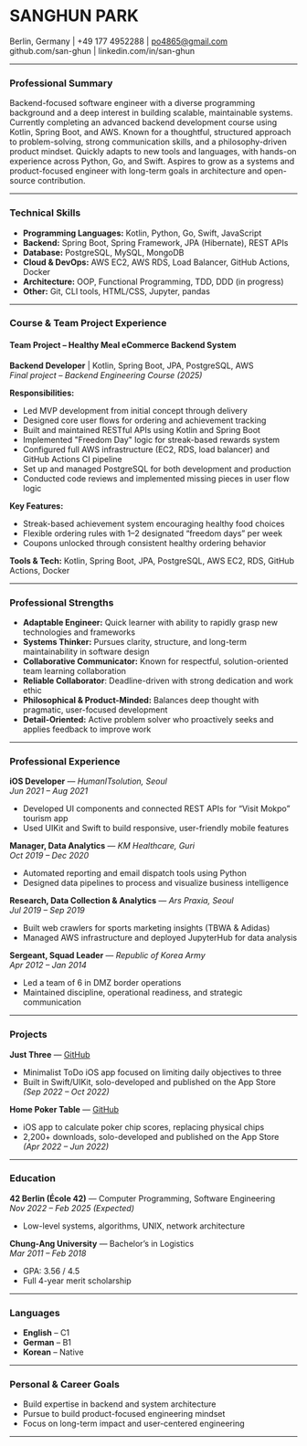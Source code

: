 # SANGHUN PARK

Berlin, Germany | +49 177 4952288 | [po4865@gmail.com](mailto:po4865@gmail.com)  
github.com/san-ghun | linkedin.com/in/san-ghun

---
### Professional Summary

Backend-focused software engineer with a diverse programming background and a deep interest in building scalable, maintainable systems. Currently completing an advanced backend development course using Kotlin, Spring Boot, and AWS. Known for a thoughtful, structured approach to problem-solving, strong communication skills, and a philosophy-driven product mindset. Quickly adapts to new tools and languages, with hands-on experience across Python, Go, and Swift. Aspires to grow as a systems and product-focused engineer with long-term goals in architecture and open-source contribution.

---
### Technical Skills

- **Programming Languages:** Kotlin, Python, Go, Swift, JavaScript
- **Backend:** Spring Boot, Spring Framework, JPA (Hibernate), REST APIs
- **Database:** PostgreSQL, MySQL, MongoDB
- **Cloud & DevOps:** AWS EC2, AWS RDS, Load Balancer, GitHub Actions, Docker
- **Architecture:** OOP, Functional Programming, TDD, DDD (in progress)
- **Other:** Git, CLI tools, HTML/CSS, Jupyter, pandas

---
### Course & Team Project Experience

#### Team Project – Healthy Meal eCommerce Backend System

**Backend Developer** | Kotlin, Spring Boot, JPA, PostgreSQL, AWS  
_Final project – Backend Engineering Course (2025)_

**Responsibilities:**
- Led MVP development from initial concept through delivery
- Designed core user flows for ordering and achievement tracking
- Built and maintained RESTful APIs using Kotlin and Spring Boot
- Implemented "Freedom Day" logic for streak-based rewards system
- Configured full AWS infrastructure (EC2, RDS, load balancer) and GitHub Actions CI pipeline
- Set up and managed PostgreSQL for both development and production
- Conducted code reviews and implemented missing pieces in user flow logic

**Key Features:**
- Streak-based achievement system encouraging healthy food choices
- Flexible ordering rules with 1–2 designated “freedom days” per week
- Coupons unlocked through consistent healthy ordering behavior

**Tools & Tech:** Kotlin, Spring Boot, JPA, PostgreSQL, AWS EC2, RDS, GitHub Actions, Docker

---
### Professional Strengths

- **Adaptable Engineer:** Quick learner with ability to rapidly grasp new technologies and frameworks
- **Systems Thinker:** Pursues clarity, structure, and long-term maintainability in software design
- **Collaborative Communicator:** Known for respectful, solution-oriented team learning collaboration
- **Reliable Collaborator**: Deadline-driven with strong dedication and work ethic
- **Philosophical & Product-Minded:** Balances deep thought with pragmatic, user-focused development
- **Detail-Oriented:** Active problem solver who proactively seeks and applies feedback to improve work

---
### Professional Experience

**iOS Developer** — _HumanITsolution, Seoul_  
_Jun 2021 – Aug 2021_
- Developed UI components and connected REST APIs for “Visit Mokpo” tourism app
- Used UIKit and Swift to build responsive, user-friendly mobile features

**Manager, Data Analytics** — _KM Healthcare, Guri_  
_Oct 2019 – Dec 2020_
- Automated reporting and email dispatch tools using Python
- Designed data pipelines to process and visualize business intelligence

**Research, Data Collection & Analytics** — _Ars Praxia, Seoul_  
_Jul 2019 – Sep 2019_
- Built web crawlers for sports marketing insights (TBWA & Adidas)
- Managed AWS infrastructure and deployed JupyterHub for data analysis

**Sergeant, Squad Leader** — _Republic of Korea Army_  
_Apr 2012 – Jan 2014_
- Led a team of 6 in DMZ border operations
- Maintained discipline, operational readiness, and strategic communication

---
### Projects

**Just Three** — [GitHub](https://github.com/san-ghun/JustThree)
- Minimalist ToDo iOS app focused on limiting daily objectives to three
- Built in Swift/UIKit, solo-developed and published on the App Store  
    _(Sep 2022 – Oct 2022)_

**Home Poker Table** — [GitHub](https://github.com/san-ghun/Home-Poker-Table)
- iOS app to calculate poker chip scores, replacing physical chips
- 2,200+ downloads, solo-developed and published on the App Store  
    _(Apr 2022 – Jun 2022)_

---
### Education

**42 Berlin (École 42)** — Computer Programming, Software Engineering  
_Nov 2022 – Feb 2025 (Expected)_
- Low-level systems, algorithms, UNIX, network architecture

**Chung-Ang University** — Bachelor’s in Logistics  
_Mar 2011 – Feb 2018_
- GPA: 3.56 / 4.5
- Full 4-year merit scholarship

---
### Languages

- **English** – C1
- **German** – B1
- **Korean** – Native

---
### Personal & Career Goals

- Build expertise in backend and system architecture
- Pursue to build product-focused engineering mindset
- Focus on long-term impact and user-centered engineering

---
